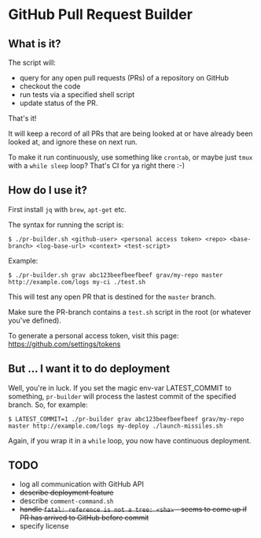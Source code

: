 # GitHub Pull Request Builder

## What is it?

The script will:
- query for any open pull requests (PRs) of a repository on GitHub
- checkout the code 
- run tests via a specified shell script
- update status of the PR.

That's it!

It will keep a record of all PRs that are being looked at or have already been looked at,
and ignore these on next run.

To make it run continuously, use something like `crontab`, or maybe just `tmux` with a `while sleep` loop? 
That's CI for ya right there :-)

## How do I use it?

First install `jq` with `brew`, `apt-get` etc.

The syntax for running the script is:

```
$ ./pr-builder.sh <github-user> <personal access token> <repo> <base-branch> <log-base-url> <context> <test-script>

```

Example:

```
$ ./pr-builder.sh grav abc123beefbeefbeef grav/my-repo master http://example.com/logs my-ci ./test.sh
```

This will test any open PR that is destined for the `master` branch.

Make sure the PR-branch contains a `test.sh` script in the root (or whatever you've defined).

To generate a personal access token, visit this page:
https://github.com/settings/tokens

## But ... I want it to do deployment

Well, you're in luck. If you set the magic env-var LATEST_COMMIT to something, `pr-builder` will process the lastest commit of the specified branch. So, for example:

```
$ LATEST_COMMIT=1 ./pr-builder grav abc123beefbeefbeef grav/my-repo master http://example.com/logs my-deploy ./launch-missiles.sh
```

Again, if you wrap it in a `while` loop, you now have continuous deployment.

## TODO
- log all communication with GitHub API
- ~~describe deployment feature~~
- describe `comment-command.sh`
- ~~handle `fatal: reference is not a tree: <sha>` - seems to come up if PR has arrived to GitHub before commit~~
- specify license
